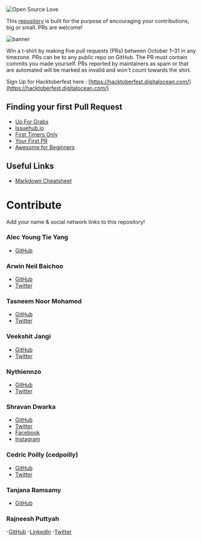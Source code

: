 ![Open Source Love](https://img.shields.io/badge/Open%20Source-%E2%9D%A4-pink.svg)

This [repository](https://github.com/Front-End-Coders-Mauritius/hacktoberfestmu-2019) is built for the purpose of encouraging your contributions, big or small. PRs are welcome!

![banner](https://github.com/Front-End-Coders-Mauritius/hacktoberfestmu-2019/raw/master/assets/hacktoberfest_banner.png)


Win a t-shirt by making five pull requests (PRs) between October 1–31 in any timezone. PRs can be to any public repo on GitHub. The PR must contain commits you made yourself. PRs reported by maintainers as spam or that are automated will be marked as invalid and won't count towards the shirt.

Sign Up for Hacktoberfest here : [https://hacktoberfest.digitalocean.com/](https://hacktoberfest.digitalocean.com/)

## Finding your first Pull Request
- [Up For Grabs](https://up-for-grabs.net/)
- [Issuehub.io](http://issuehub.io/)
- [First Timers Only](https://www.firsttimersonly.com/)
- [Your First PR](http://yourfirstpr.github.io/)
- [Awesome for Beginners](https://github.com/mungell/awesome-for-beginners)

## Useful Links
- [Markdown Cheatsheet](https://github.com/adam-p/markdown-here/wiki/Markdown-Cheatsheet)


# Contribute
Add your name & social network links to this repository!
### Alec Young Tie Yang
 - [GitHub](https://github.com/Alecyty)

### Arwin Neil Baichoo
- [GitHub](github.com/arwinneil)
- [Twitter](twitter.com/arwinneil)

### Tasneem Noor Mohamed
- [GitHub](github.com/tasnoor)
- [Twitter](twitter.com/patatasneem)

### Veekshit Jangi
- [GitHub](github.com/varesh007)
- [Twitter](twitter.com/varesh0071)

### Nythiennzo
- [GitHub](github.com/Nythiennzo)
- [Twitter](twitter.com/Nythiennzo)

### Shravan Dwarka
- [GitHub](github.com/shravanSD)
- [Twitter](twitter.com/shravandwarka)
- [Facebook](facebook.com/sudhveer)
- [Instagram](instragram.com/shravandwarka)

### Cedric Poilly (cedpoilly)
- [GitHub](github.com/cedpoilly)
- [Twitter](twitter.com/cedpoilly)

### Tanjana Ramsamy
- [GitHub](github.com/tanjana013)


### Rajneesh Puttyah
-[GitHub](github.com/wildchild18)
-[LinkedIn](https://www.linkedin.com/in/rajneesh-puttyah/)
-[Twitter](https://twitter.com/ashishwildchild)
